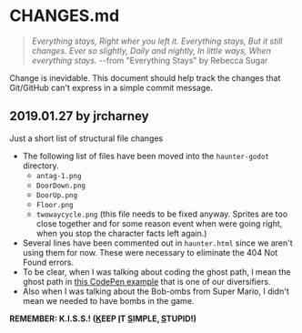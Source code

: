 # CHANGES.md

> *Everything stays,*
> *Right wher you left it.*
> *Everything stays,*
> *But it still changes.*
> *Ever so slightly,*
> *Daily and nightly,*
> *In little ways,*
> *When everything stays.*
> --from "Everything Stays" by Rebecca Sugar

Change is inevidable. This document should help track the changes that Git/GitHub can't express in a simple commit message.

## 2019.01.27 by jrcharney

Just a short list of structural file changes

* The following list of files have been moved into the `haunter-godot` directory.
    - `antag-1.png`
    - `DoorDown.png`
    - `DoorUp.png`
    - `Floor.png`
    - `twowaycycle.png` (this file needs to be fixed anyway. Sprites are too close together and for some reason event when were going right, when you stop the character facts left again.)
* Several lines have been commented out in `haunter.html` since we aren't using them for now.  These were necessary to eliminate the 404 Not Found errors. 
* To be clear, when I was talking about coding the ghost path, I mean the ghost path in [this CodePen example](https://codepen.io/jrcharney/pen/roJdde) that is one of our diversifiers.
* Also when I was talking about the Bob-ombs from Super Mario, I didn't mean we needed to have bombs in the game.

**REMEMBER: K.I.S.S.! (<u>K</u>EEP <u>I</u>T <u>S</u>IMPLE, <u>S</u>TUPID!)**
